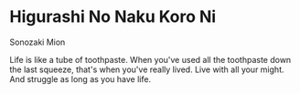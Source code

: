 # Higurashi No Naku Koro Ni

Sonozaki Mion

Life is like a tube of toothpaste. When you've used all the toothpaste down the last squeeze, that's when you've really lived. Live with all your might. And struggle as long as you have life.